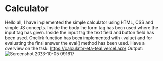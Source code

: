 # Calculator
Hello all,
      I have implemented the simple calculator using HTML, CSS and simple JS concepts. Inside the body the form tag has been used where the input tag has given. Inside the input tag the text field and button field has been used. Onclick function has been implemented with (.value) and for evaluating the final answer the eval() method has been used.
      Have a overview on the task:
      https://calculator-eta-teal.vercel.app/
 Output:
![Screenshot 2023-10-05 091617](https://github.com/Dharshini-S12/Calculator/assets/118833017/8972e770-0ebc-4d25-b8df-3c35f3f28670)
